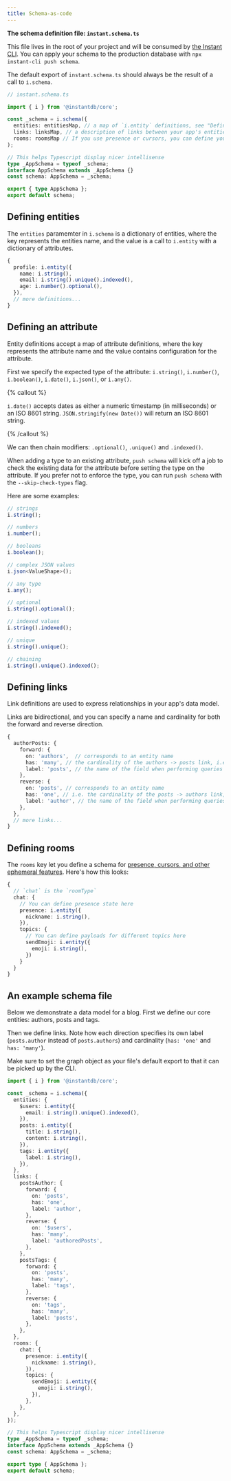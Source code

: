 ```yaml
---
title: Schema-as-code
---
```


**The schema definition file: `instant.schema.ts`**

This file lives in the root of your project and will be consumed by [the Instant CLI](/docs/cli). You can apply your schema to the production database with `npx instant-cli push schema`.

The default export of `instant.schema.ts` should always be the result of a call to `i.schema`.

```typescript
// instant.schema.ts

import { i } from '@instantdb/core';

const _schema = i.schema({
  entities: entitiesMap, // a map of `i.entity` definitions, see "Defining entities" below
  links: linksMap, // a description of links between your app's entities, see "Defining links" below
  rooms: roomsMap // If you use presence or cursors, you can define your schema for them here
);

// This helps Typescript display nicer intellisense
type _AppSchema = typeof _schema;
interface AppSchema extends _AppSchema {}
const schema: AppSchema = _schema;

export { type AppSchema };
export default schema;
```

## Defining entities

The `entities` paramemter in `i.schema` is a dictionary of entities, where the key represents the entities name, and the value is a call to `i.entity` with a dictionary of attributes.

```typescript
{
  profile: i.entity({
    name: i.string(),
    email: i.string().unique().indexed(),
    age: i.number().optional(),
  }),
  // more definitions...
}
```

## Defining an attribute

Entity definitions accept a map of attribute definitions, where the key represents the attribute name and the value contains configuration for the attribute.

First we specify the expected type of the attribute: `i.string()`, `i.number()`, `i.boolean()`, `i.date()`, `i.json()`, or `i.any()`.

{% callout %}

`i.date()` accepts dates as either a numeric timestamp (in milliseconds) or an ISO 8601 string. `JSON.stringify(new Date())` will return an ISO 8601 string.

{% /callout %}

We can then chain modifiers: `.optional()`, `.unique()` and `.indexed()`.

When adding a type to an existing attribute, `push schema` will kick off a job to check the existing data for the attribute before setting the type on the attribute. If you prefer not to enforce the type, you can run `push schema` with the `--skip-check-types` flag.

Here are some examples:

```typescript
// strings
i.string();

// numbers
i.number();

// booleans
i.boolean();

// complex JSON values
i.json<ValueShape>();

// any type
i.any();

// optional
i.string().optional();

// indexed values
i.string().indexed();

// unique
i.string().unique();

// chaining
i.string().unique().indexed();
```

## Defining links

Link definitions are used to express relationships in your app's data model.

Links are bidirectional, and you can specify a name and cardinality for both the forward and reverse direction.

```typescript
{
  authorPosts: {
    forward: {
      on: 'authors',  // corresponds to an entity name
      has: 'many', // the cardinality of the authors -> posts link, i.e. "authors have many posts"
      label: 'posts', // the name of the field when performing queries with InstaQL
    },
    reverse: {
      on: 'posts', // corresponds to an entity name
      has: 'one', // i.e. the cardinality of the posts -> authors link, "posts have one author"
      label: 'author', // the name of the field when performing queries with InstaQL
    },
  },
  // more links...
}
```

## Defining rooms

The `rooms` key let you define a schema for [presence, cursors, and other ephemeral features](./presence-and-topics.md). Here's how this looks:

```typescript
{
  // `chat` is the `roomType`
  chat: {
    // You can define presence state here
    presence: i.entity({
      nickname: i.string(),
    }),
    topics: {
      // You can define payloads for different topics here
      sendEmoji: i.entity({
        emoji: i.string(),
      })
    }
  }
}
```

## An example schema file

Below we demonstrate a data model for a blog. First we define our core entities: authors, posts and tags.

Then we define links. Note how each direction specifies its own label (`posts.author` instead of `posts.authors`) and cardinality (`has: 'one'` and `has: 'many'`).

Make sure to set the graph object as your file's default export to that it can be picked up by the CLI.

```typescript
import { i } from '@instantdb/core';

const _schema = i.schema({
  entities: {
    $users: i.entity({
      email: i.string().unique().indexed(),
    }),
    posts: i.entity({
      title: i.string(),
      content: i.string(),
    }),
    tags: i.entity({
      label: i.string(),
    }),
  },
  links: {
    postsAuthor: {
      forward: {
        on: 'posts',
        has: 'one',
        label: 'author',
      },
      reverse: {
        on: '$users',
        has: 'many',
        label: 'authoredPosts',
      },
    },
    postsTags: {
      forward: {
        on: 'posts',
        has: 'many',
        label: 'tags',
      },
      reverse: {
        on: 'tags',
        has: 'many',
        label: 'posts',
      },
    },
  },
  rooms: {
    chat: {
      presence: i.entity({
        nickname: i.string(),
      }),
      topics: {
        sendEmoji: i.entity({
          emoji: i.string(),
        }),
      },
    },
  },
});

// This helps Typescript display nicer intellisense
type _AppSchema = typeof _schema;
interface AppSchema extends _AppSchema {}
const schema: AppSchema = _schema;

export type { AppSchema };
export default schema;
```
